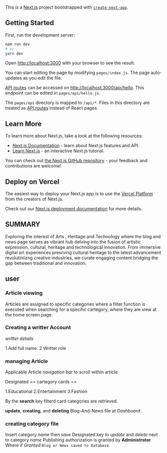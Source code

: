 This is a [Next.js](https://nextjs.org/) project bootstrapped with [`create-next-app`](https://github.com/vercel/next.js/tree/canary/packages/create-next-app).

## Getting Started

First, run the development server:


```bash
npm run dev
# or
yarn dev
```

Open [http://localhost:3000](http://localhost:3000) with your browser to see the result.

You can start editing the page by modifying `pages/index.js`. The page auto-updates as you edit the file.

[API routes](https://nextjs.org/docs/api-routes/introduction) can be accessed on [http://localhost:3000/api/hello](http://localhost:3000/api/hello). This endpoint can be edited in `pages/api/hello.js`.

The `pages/api` directory is mapped to `/api/*`. Files in this directory are treated as [API routes](https://nextjs.org/docs/api-routes/introduction) instead of React pages.

## Learn More

To learn more about Next.js, take a look at the following resources:

- [Next.js Documentation](https://nextjs.org/docs) - learn about Next.js features and API.
- [Learn Next.js](https://nextjs.org/learn) - an interactive Next.js tutorial.

You can check out [the Next.js GitHub repository](https://github.com/vercel/next.js/) - your feedback and contributions are welcome!

## Deploy on Vercel

The easiest way to deploy your Next.js app is to use the [Vercel Platform](https://vercel.com/new?utm_medium=default-template&filter=next.js&utm_source=create-next-app&utm_campaign=create-next-app-readme) from the creators of Next.js.

Check out our [Next.js deployment documentation](https://nextjs.org/docs/deployment) for more details.

## SUMMARY
Exploring the interest of Arts , Heritage and Technology where the blog and news page serves as vibrant hub delving into the fusion of artistic expression, cultural, heritage and technological innovation.
From immersive digital art experiences presrving cultural heritage to the latest advancement revolutiniizng creative industries, we curate engaging content bridging the gap between traditional and innovation.

## user
### Article viewing
Articles are assigned to specific categories where a filter function is executed when searching for a specific cartegory, where they are view at the home screen page.

### Creating a writter Account

*writter details*

1.Add full name.
2.Writter role

### managing Article

Applicable Article *navigation bar* to scroll within article

Designated == cartegory cards ==

1.Educational
2.Entertainment
3.Fashion

By the **search** key filterd card categories are retrieved.

**update**, **creating**, and **deleting** Blog-And-News file at *Dashboard*

### creating category file

Insert category *name* then *save*
Designated key to *update* and *delete* next to category *name*
Publishing authorization is granted by **Administrator**
Where if *Granted* ```Blog or News saved to Database```.


